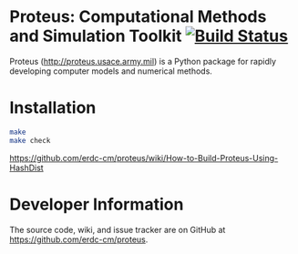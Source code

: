 # Proteus: Computational Methods and Simulation Toolkit [![Build Status](https://travis-ci.org/erdc-cm/proteus.svg?branch=master)](https://travis-ci.org/erdc-cm/proteus)

Proteus (http://proteus.usace.army.mil) is a Python package for
rapidly developing computer models and numerical methods.

# Installation

```bash
make
make check
```
https://github.com/erdc-cm/proteus/wiki/How-to-Build-Proteus-Using-HashDist

# Developer Information

The source code, wiki, and issue tracker are on GitHub at
https://github.com/erdc-cm/proteus.
